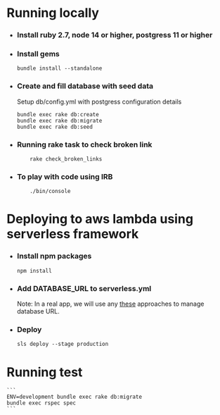 
# Running locally

- ### Install ruby 2.7, node 14 or higher, postgress 11 or higher

- ### Install gems
    ```
    bundle install --standalone
    ```

- ### Create and fill database with seed data
    Setup db/config.yml with postgress configuration details
    ```
    bundle exec rake db:create
    bundle exec rake db:migrate
    bundle exec rake db:seed
    ```
- ### Running rake task to check broken link
    ```
        rake check_broken_links
    ```

- ### To play with code using IRB
    ```
        ./bin/console
    ```

# Deploying to aws lambda using serverless framework

- ### Install npm packages
    ```
    npm install
    ```

- ### Add DATABASE_URL to serverless.yml
   Note: In a real app, we will use any [these](https://www.serverless.com/blog/aws-secrets-management) approaches to manage database URL.

- ### Deploy
    ```
    sls deploy --stage production
    ```

# Running test
    ```
    ENV=development bundle exec rake db:migrate
    bundle exec rspec spec
    ```
